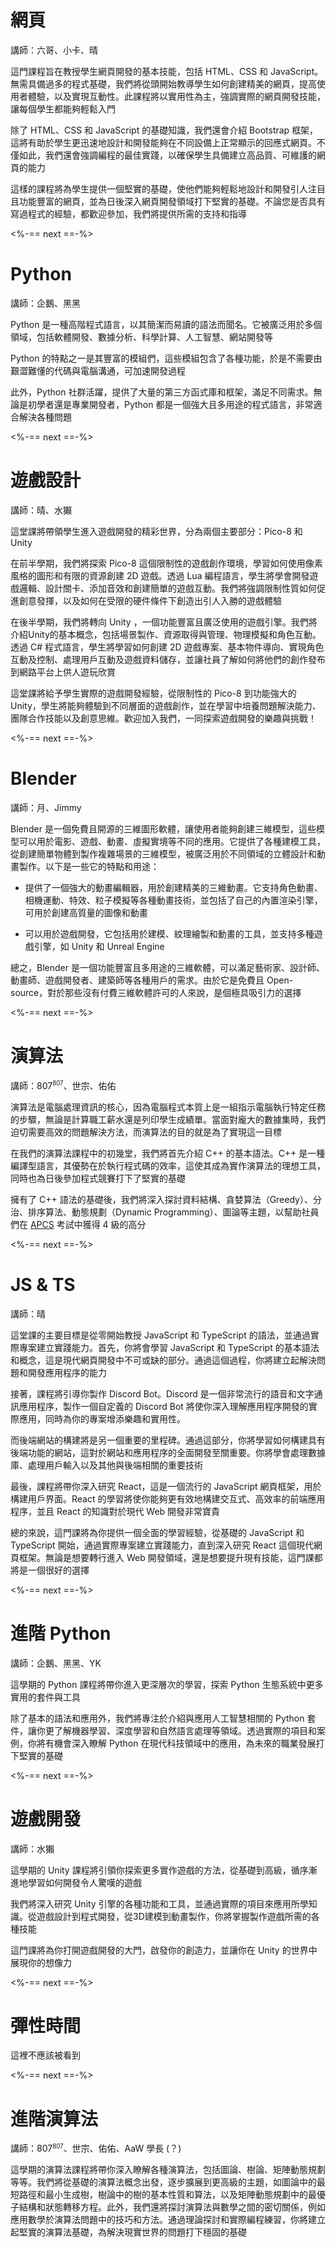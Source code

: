 # 網頁

講師：六哥、小卡、晴

這門課程旨在教授學生網頁開發的基本技能，包括 HTML、CSS 和 JavaScript。無需具備過多的程式基礎，我們將從頭開始教導學生如何創建精美的網頁，提高使用者體驗，以及實現互動性。此課程將以實用性為主，強調實際的網頁開發技能，讓每個學生都能夠輕鬆入門

除了 HTML、CSS 和 JavaScript 的基礎知識，我們還會介紹 Bootstrap 框架，這將有助於學生更迅速地設計和開發能夠在不同設備上正常顯示的回應式網頁。不僅如此，我們還會強調編程的最佳實踐，以確保學生具備建立高品質、可維護的網頁的能力

這樣的課程將為學生提供一個堅實的基礎，使他們能夠輕鬆地設計和開發引人注目且功能豐富的網頁，並為日後深入網頁開發領域打下堅實的基礎。不論您是否具有寫過程式的經驗，都歡迎參加，我們將提供所需的支持和指導

<%-== next ==-%>

# Python

講師：企鵝、黑黑

Python 是一種高階程式語言，以其簡潔而易讀的語法而聞名。它被廣泛用於多個領域，包括軟體開發、數據分析、科學計算、人工智慧、網站開發等

Python 的特點之一是其豐富的模組們，這些模組包含了各種功能，於是不需要由艱澀難懂的代碼與電腦溝通，可加速開發過程

此外，Python 社群活躍，提供了大量的第三方函式庫和框架，滿足不同需求。無論是初學者還是專業開發者，Python 都是一個強大且多用途的程式語言，非常適合解決各種問題

<%-== next ==-%>

# 遊戲設計

講師：晴、水獺

這堂課將帶領學生進入遊戲開發的精彩世界，分為兩個主要部分：Pico-8 和 Unity

在前半學期，我們將探索 Pico-8 這個限制性的遊戲創作環境，學習如何使用像素風格的圖形和有限的資源創建 2D 遊戲。透過 Lua 編程語言，學生將學會開發遊戲邏輯、設計關卡、添加音效和創建簡單的遊戲互動。我們將強調限制性質如何促進創意發揮，以及如何在受限的硬件條件下創造出引人入勝的遊戲體驗

在後半學期，我們將轉向 Unity ，一個功能豐富且廣泛使用的遊戲引擎。我們將介紹Unity的基本概念，包括場景製作、資源取得與管理、物理模擬和角色互動。透過 C# 程式語言，學生將學習如何創建 2D 遊戲專案、基本物件導向、實現角色互動及控制、處理用戶互動及遊戲資料儲存，並讓社員了解如何將他們的創作發布到網路平台上供人遊玩欣賞

這堂課將給予學生實際的遊戲開發經驗，從限制性的 Pico-8 到功能強大的 Unity，學生將能夠體驗到不同層面的遊戲創作，並在學習中培養問題解決能力、團隊合作技能以及創意思維。歡迎加入我們，一同探索遊戲開發的樂趣與挑戰！

<%-== next ==-%>

# Blender

講師：月、Jimmy

Blender 是一個免費且開源的三維圖形軟體，讓使用者能夠創建三維模型，這些模型可以用於電影、遊戲、動畫、虛擬實境等不同的應用。它提供了各種建模工具，從創建簡單物體到製作複雜場景的三維模型，被廣泛用於不同領域的立體設計和動畫製作。以下是一些它的特點和用途：

- 提供了一個強大的動畫編輯器，用於創建精美的三維動畫。它支持角色動畫、相機運動、特效、粒子模擬等各種動畫技術，並包括了自己的內置渲染引擎，可用於創建高質量的圖像和動畫

- 可以用於遊戲開發，它包括用於建模、紋理繪製和動畫的工具，並支持多種遊戲引擎，如 Unity 和 Unreal Engine

總之，Blender 是一個功能豐富且多用途的三維軟體，可以滿足藝術家、設計師、動畫師、遊戲開發者、建築師等各種用戶的需求。由於它是免費且 Open-source，對於那些沒有付費三維軟體許可的人來說，是個極具吸引力的選擇

<%-== next ==-%>

# 演算法

講師：807<sup><small>807</small></sup>、世宗、佑佑

演算法是電腦處理資訊的核心，因為電腦程式本質上是一組指示電腦執行特定任務的步驟，無論是計算職工薪水還是列印學生成績單。當面對龐大的數據集時，我們迫切需要高效的問題解決方法，而演算法的目的就是為了實現這一目標

在我們的演算法課程中的初幾堂，我們將首先介紹 C++ 的基本語法。C++ 是一種編譯型語言，其優勢在於執行程式碼的效率，這使其成為實作演算法的理想工具，同時也為日後參加程式競賽打下了堅實的基礎

擁有了 C++ 語法的基礎後，我們將深入探討資料結構、貪婪算法（Greedy）、分治、排序算法、動態規劃（Dynamic Programming）、圖論等主題，以幫助社員們在 [APCS](https://apcs.csie.ntnu.edu.tw) 考試中獲得 4 級的高分

<%-== next ==-%>

# JS & TS

講師：晴

這堂課的主要目標是從零開始教授 JavaScript 和 TypeScript 的語法，並通過實際專案建立實踐能力。首先，你將會學習 JavaScript 和 TypeScript 的基本語法和概念，這是現代網頁開發中不可或缺的部分。通過這個過程，你將建立起解決問題和開發應用程序的能力

接著，課程將引導你製作 Discord Bot。Discord 是一個非常流行的語音和文字通訊應用程序，製作一個自定義的 Discord Bot 將使你深入理解應用程序開發的實際應用，同時為你的專案增添樂趣和實用性。

而後端網站的構建將是另一個重要的里程碑。通過這部分，你將學習如何構建具有後端功能的網站，這對於網站和應用程序的全面開發至關重要。你將學會處理數據庫、處理用戶輸入以及其他與後端相關的重要技術

最後，課程將帶你深入研究 React，這是一個流行的 JavaScript 網頁框架，用於構建用戶界面。React 的學習將使你能夠更有效地構建交互式、高效率的前端應用程序，並且 React 的知識對於現代 Web 開發非常寶貴

總的來說，這門課將為你提供一個全面的學習經驗，從基礎的 JavaScript 和 TypeScript 開始，通過實際專案建立實踐能力，直到深入研究 React 這個現代網頁框架。無論是想要轉行進入 Web 開發領域，還是想要提升現有技能，這門課都將是一個很好的選擇

<%-== next ==-%>

# 進階 Python

講師：企鵝、黑黑、YK

這學期的 Python 課程將帶你進入更深層次的學習，探索 Python 生態系統中更多實用的套件與工具

除了基本的語法和應用外，我們將專注於介紹與應用人工智慧相關的 Python 套件，讓你更了解機器學習、深度學習和自然語言處理等領域。透過實際的項目和案例，你將有機會深入瞭解 Python 在現代科技領域中的應用，為未來的職業發展打下堅實的基礎

<%-== next ==-%>

# 遊戲開發

講師：水獺


這學期的 Unity 課程將引領你探索更多實作遊戲的方法，從基礎到高級，循序漸進地學習如何開發令人驚嘆的遊戲

我們將深入研究 Unity 引擎的各種功能和工具，並通過實際的項目來應用所學知識。從遊戲設計到程式開發，從3D建模到動畫製作，你將掌握製作遊戲所需的各種技能

這門課將為你打開遊戲開發的大門，啟發你的創造力，並讓你在 Unity 的世界中展現你的想像力

<%-== next ==-%>

# 彈性時間

這裡不應該被看到

<%-== next ==-%>

# 進階演算法

講師：807<sup><small>807</small></sup>、世宗、佑佑、AaW 學長 (？)


這學期的演算法課程將帶你深入瞭解各種演算法，包括圖論、樹論、矩陣動態規劃等等。我們將從基礎的演算法概念出發，逐步擴展到更高級的主題，如圖論中的最短路徑和最小生成樹，樹論中的樹的基本性質和算法，以及矩陣動態規劃中的最優子結構和狀態轉移方程。此外，我們還將探討演算法與數學之間的密切關係，例如應用數學於演算法問題中的技巧和方法。通過理論探討和實際編程練習，你將建立起堅實的演算法基礎，為解決現實世界的問題打下穩固的基礎